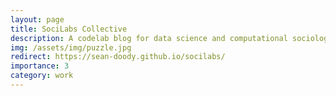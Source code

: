 ```yaml
---
layout: page
title: SociLabs Collective
description: A codelab blog for data science and computational sociology. Built with Hugo.
img: /assets/img/puzzle.jpg
redirect: https://sean-doody.github.io/socilabs/
importance: 3
category: work
---
```

